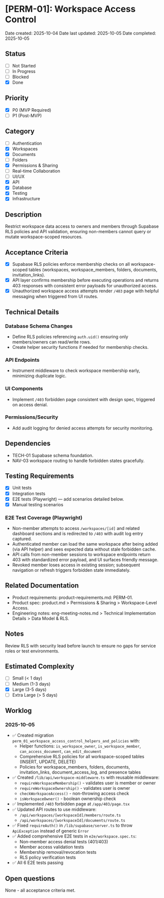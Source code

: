 # [PERM-01]: Workspace Access Control

Date created: 2025-10-04
Date last updated: 2025-10-05
Date completed: 2025-10-05

## Status

- [ ] Not Started
- [ ] In Progress
- [ ] Blocked
- [x] Done

## Priority

- [x] P0 (MVP Required)
- [ ] P1 (Post-MVP)

## Category

- [ ] Authentication
- [x] Workspaces
- [x] Documents
- [ ] Folders
- [x] Permissions & Sharing
- [ ] Real-time Collaboration
- [ ] UI/UX
- [x] API
- [x] Database
- [x] Testing
- [x] Infrastructure

## Description

Restrict workspace data access to owners and members through Supabase RLS policies and API validation, ensuring non-members cannot query or mutate workspace-scoped resources.

## Acceptance Criteria

- [x] Supabase RLS policies enforce membership checks on all workspace-scoped tables (workspaces, workspace_members, folders, documents, invitation_links).
- [x] API layer confirms membership before executing operations and returns 403 responses with consistent error payloads for unauthorized access.
- [x] Unauthorized workspace access attempts render `/403` page with helpful messaging when triggered from UI routes.

## Technical Details

### Database Schema Changes

- Define RLS policies referencing `auth.uid()` ensuring only members/owners can read/write rows.
- Create helper security functions if needed for membership checks.

### API Endpoints

- Instrument middleware to check workspace membership early, minimizing duplicate logic.

### UI Components

- Implement `/403` forbidden page consistent with design spec, triggered on access denial.

### Permissions/Security

- Add audit logging for denied access attempts for security monitoring.

## Dependencies

- TECH-01 Supabase schema foundation.
- NAV-03 workspace routing to handle forbidden states gracefully.

## Testing Requirements

- [x] Unit tests
- [x] Integration tests
- [x] E2E tests (Playwright) — add scenarios detailed below.
- [x] Manual testing scenarios

### E2E Test Coverage (Playwright)

- Non-member attempts to access `/workspaces/[id]` and related dashboard sections and is redirected to `/403` with audit log entry captured.
- Authenticated member can load the same workspace after being added (via API helper) and sees expected data without stale forbidden cache.
- API calls from non-member sessions to workspace endpoints return 403 with standardized error payload, and UI surfaces friendly message.
- Revoked member loses access in existing session; subsequent navigation or refresh triggers forbidden state immediately.

## Related Documentation

- Product requirements: product-requirements.md: PERM-01.
- Product spec: product.md > Permissions & Sharing > Workspace-Level Access.
- Engineering notes: eng-meeting-notes.md > Technical Implementation Details > Data Model & RLS.

## Notes

Review RLS with security lead before launch to ensure no gaps for service roles or test environments.

## Estimated Complexity

- [ ] Small (< 1 day)
- [ ] Medium (1-3 days)
- [x] Large (3-5 days)
- [ ] Extra Large (> 5 days)

## Worklog

### 2025-10-05
- ✅ Created migration `perm_01_workspace_access_control_helpers_and_policies` with:
  - Helper functions: `is_workspace_owner`, `is_workspace_member`, `can_access_document`, `can_edit_document`
  - Comprehensive RLS policies for all workspace-scoped tables (INSERT, UPDATE, DELETE)
  - Policies for workspace_members, folders, documents, invitation_links, document_access_log, and presence tables
- ✅ Created `/lib/api/workspace-middleware.ts` with reusable middleware:
  - `requireWorkspaceMembership()` - validates user is member or owner
  - `requireWorkspaceOwnership()` - validates user is owner
  - `checkWorkspaceAccess()` - non-throwing access check
  - `isWorkspaceOwner()` - boolean ownership check
- ✅ Implemented `/403` forbidden page at `/app/403/page.tsx`
- ✅ Updated API routes to use middleware:
  - `/api/workspaces/[workspaceId]/members/route.ts`
  - `/api/workspaces/[workspaceId]/documents/route.ts`
- ✅ Fixed `requireAuth()` in `/lib/supabase/server.ts` to throw `ApiException` instead of generic `Error`
- ✅ Added comprehensive E2E tests in `e2e/workspace.spec.ts`:
  - Non-member access denial tests (401/403)
  - Member access validation tests
  - Membership removal/revocation tests
  - RLS policy verification tests
- ✅ All 6 E2E tests passing

## Open questions

None - all acceptance criteria met.
